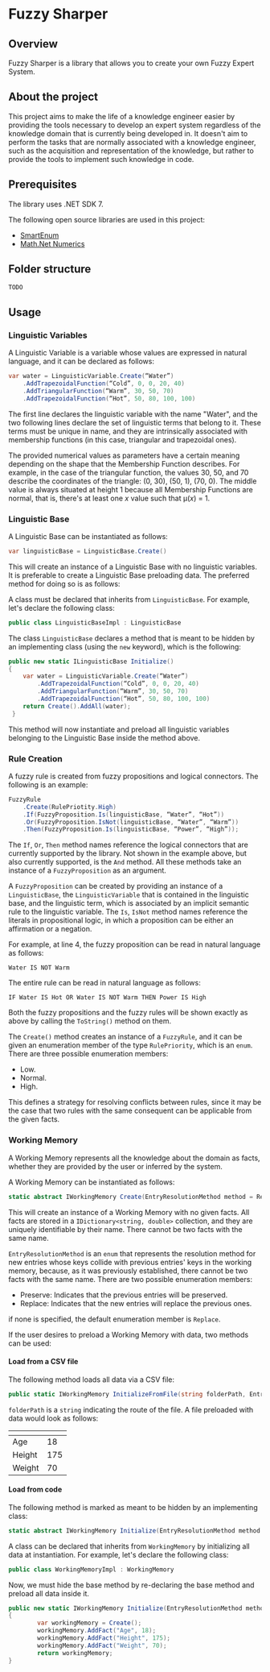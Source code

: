 ﻿# Fuzzy Sharper

## Overview

Fuzzy Sharper is a library that allows you to create your own Fuzzy Expert System.

## About the project

This project aims to make the life of a knowledge engineer easier by providing the tools necessary to develop an expert
system regardless of the knowledge domain that is currently being developed in. It doesn't aim to perform the tasks that
are normally associated with a knowledge engineer, such as the acquisition and representation of the knowledge, but
rather to provide the tools to implement such knowledge in code.

## Prerequisites

The library uses .NET SDK 7.

The following open source libraries are used in this project:

- [SmartEnum](https://github.com/ardalis/SmartEnum)
- [Math.Net Numerics](https://github.com/mathnet/mathnet-numerics)

## Folder structure

```
TODO
```

## Usage

### Linguistic Variables

A Linguistic Variable is a variable whose values are expressed in natural language, and it can be declared as follows:

```csharp
var water = LinguisticVariable.Create(“Water”)
    .AddTrapezoidalFunction(“Cold”, 0, 0, 20, 40)
    .AddTriangularFunction(“Warm”, 30, 50, 70)
    .AddTrapezoidalFunction(“Hot”, 50, 80, 100, 100)
```

The first line declares the linguistic variable with the name "Water", and the two following lines declare the set of
linguistic terms that belong to it.
These terms must be unique in name, and they are intrinsically associated with membership functions (in this case,
triangular and trapezoidal ones).

The provided numerical values as parameters have a certain meaning depending on the shape that the Membership Function
describes.
For example, in the case of the triangular function, the values 30, 50, and 70 describe the coordinates of the
triangle: (0, 30), (50, 1), (70, 0).
The middle value is always situated at height 1 because all Membership Functions are normal, that is, there's at least
one *x* value such that μ(*x*) = 1.

### Linguistic Base

A Linguistic Base can be instantiated as follows:

```csharp
var linguisticBase = LinguisticBase.Create()
```

This will create an instance of a Linguistic Base with no linguistic variables.
It is preferable to create a Linguistic Base preloading data.
The preferred method for doing so is as follows:

A class must be declared that inherits from `LinguisticBase`. For example, let's declare the following class:

```csharp
public class LinguisticBaseImpl : LinguisticBase
```

The class `LinguisticBase` declares a method that is meant to be hidden by an implementing class (using the `new`
keyword), which is the following:

```csharp
public new static ILinguisticBase Initialize()
{
    var water = LinguisticVariable.Create(“Water”)
        .AddTrapezoidalFunction(“Cold”, 0, 0, 20, 40)
        .AddTriangularFunction(“Warm”, 30, 50, 70)
        .AddTrapezoidalFunction(“Hot”, 50, 80, 100, 100)
    return Create().AddAll(water);
 }
```

This method will now instantiate and preload all linguistic variables belonging to the Linguistic Base inside the method
above.

### Rule Creation

A fuzzy rule is created from fuzzy propositions and logical connectors. The following is an example:

```csharp
FuzzyRule
    .Create(RulePriotity.High)
    .If(FuzzyProposition.Is(linguisticBase, “Water”, “Hot”))
    .Or(FuzzyProposition.IsNot(linguisticBase, “Water”, “Warm”))
    .Then(FuzzyProposition.Is(linguisticBase, “Power”, “High”));
```

The `If`, `Or`, `Then` method names reference the logical connectors that are currently supported by the library.
Not shown in the example above, but also currently supported, is the `And` method.
All these methods take an instance of a `FuzzyProposition` as an argument.

A `FuzzyProposition` can be created by providing an instance of a `LinguisticBase`, the `LinguisticVariable` that is
contained in the linguistic base, and the linguistic term, which is associated by an implicit semantic rule to the
linguistic variable.
The `Is`, `IsNot` method names reference the literals in propositional logic, in which a proposition can be either an
affirmation or a negation.

For example, at line 4, the fuzzy proposition can be read in natural language as follows:

```Water IS NOT Warm```

The entire rule can be read in natural language as follows:

```IF Water IS Hot OR Water IS NOT Warm THEN Power IS High```

Both the fuzzy propositions and the fuzzy rules will be shown exactly as above by calling the `ToString()` method on
them.

The `Create()` method creates an instance of a `FuzzyRule`, and it can be given an enumeration member of the type
`RulePriority`, which is an `enum`.
There are three possible enumeration members:

- Low.
- Normal.
- High.

This defines a strategy for resolving conflicts between rules, since it may be the case that two rules with the same
consequent can be applicable from the given facts.

### Working Memory

A Working Memory represents all the knowledge about the domain as facts, whether they are provided by the user or
inferred by the system.

A Working Memory can be instantiated as follows:

```csharp
static abstract IWorkingMemory Create(EntryResolutionMethod method = Replace)
```

This will create an instance of a Working Memory with no given facts. All facts are stored in
a `IDictionary<string, double>` collection, and they are uniquely identifiable by their name. There cannot be two
facts with the same name.

`EntryResolutionMethod` is an `enum` that represents the resolution method for new entries whose keys collide with
previous entries' keys in the working memory, because, as it was previously established, there cannot be two facts with
the same name.
There are two possible enumeration members:

- Preserve: Indicates that the previous entries will be preserved.
- Replace: Indicates that the new entries will replace the previous ones.

if none is specified, the default enumeration member is `Replace`.

If the user desires to preload a Working Memory with data, two methods can be used:

#### Load from a CSV file

The following method loads all data via a CSV file:

```csharp
public static IWorkingMemory InitializeFromFile(string folderPath, EntryResolutionMethod method = Replace)
```

`folderPath` is a `string` indicating the route of the file. A file preloaded with data would look as follows:

| <!-- --> | <!-- --> |
|----------|----------|
| Age      | 18       |
| Height   | 175      |
| Weight   | 70       |

#### Load from code

The following method is marked as meant to be hidden by an implementing class:

```csharp
static abstract IWorkingMemory Initialize(EntryResolutionMethod method = Replace)
```

A class can be declared that inherits from `WorkingMemory` by initializing all data at instantiation.
For example, let's declare the following class:

```csharp
public class WorkingMemoryImpl : WorkingMemory
```

Now, we must hide the base method by re-declaring the base method and preload all data inside it.

```csharp
public new static IWorkingMemory Initialize(EntryResolutionMethod method = Replace)
{
        var workingMemory = Create();
        workingMemory.AddFact("Age", 18);
        workingMemory.AddFact("Height", 175);
        workingMemory.AddFact("Weight", 70);
        return workingMemory;
}
```